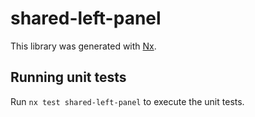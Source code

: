 # shared-left-panel

This library was generated with [Nx](https://nx.dev).

## Running unit tests

Run `nx test shared-left-panel` to execute the unit tests.
